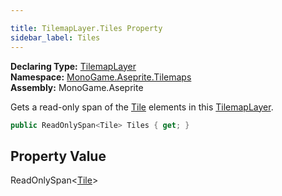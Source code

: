 ```yaml
---

title: TilemapLayer.Tiles Property
sidebar_label: Tiles
---
```

**Declaring Type:** [TilemapLayer](../)  
**Namespace:** [MonoGame.Aseprite.Tilemaps](../../)  
**Assembly:** MonoGame.Aseprite

Gets a read\-only span of the [Tile](../../Tile/) elements in this [TilemapLayer](../).

```csharp
public ReadOnlySpan<Tile> Tiles { get; }
```

## Property Value

ReadOnlySpan\<[Tile](../../Tile/)\>


